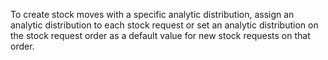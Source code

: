 To create stock moves with a specific analytic distribution, assign an analytic
distribution to each stock request or set an analytic distribution on the stock
request order as a default value for new stock requests on that order.
